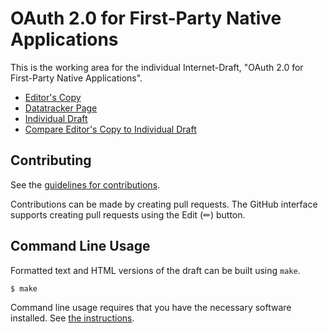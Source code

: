 # OAuth 2.0 for First-Party Native Applications

This is the working area for the individual Internet-Draft, "OAuth 2.0 for First-Party Native Applications".

* [Editor's Copy](https://aaronpk.github.io/oauth-first-party-native-apps/draft-parecki-oauth-first-party-native-apps.html)
* [Datatracker Page](https://datatracker.ietf.org/doc/draft-parecki-oauth-first-party-native-apps)
* [Individual Draft](https://datatracker.ietf.org/doc/html/draft-parecki-oauth-first-party-native-apps)
* [Compare Editor's Copy to Individual Draft](https://aaronpk.github.io/oauth-first-party-native-apps/#go.draft-parecki-oauth-first-party-native-apps.diff)


## Contributing

See the
[guidelines for contributions](https://github.com/aaronpk/oauth-first-party-native-apps/blob/main/CONTRIBUTING.md).

Contributions can be made by creating pull requests.
The GitHub interface supports creating pull requests using the Edit (✏) button.


## Command Line Usage

Formatted text and HTML versions of the draft can be built using `make`.

```sh
$ make
```

Command line usage requires that you have the necessary software installed.  See
[the instructions](https://github.com/martinthomson/i-d-template/blob/main/doc/SETUP.md).

